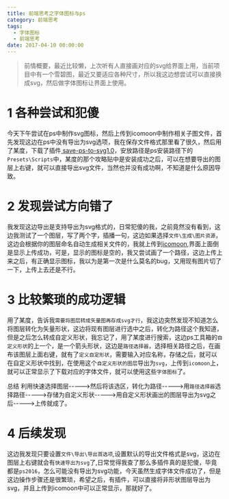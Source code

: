 ```yaml
---
title: 前端思考之字体图标与ps
category: 前端思考
tags:
  - 字体图标
  - 前端思考
date: 2017-04-10 00:00:00
---
```



> 前情概要，最近比较懒，上次听有人直接画对应的svg给界面上用，当前项目中有一个雪碧图，最近又要适应各种尺寸，所以我这边想尝试可以直接换成svg，然后做字体图标让界面上使用。

<!-- more -->

# 1 各种尝试和犯傻

今天下午尝试在ps中制作svg图标，然后上传到icomoon中制作相关子图文件，首先发现这边在ps中没有导出为svg选项，我在保存文件格式那里看了很久，然后用了某度，下载了插件[ save-ps-to-svg1.0](https://pan.baidu.com/s/1sl7q2YD)，安放路径是ps安装路径下的`Presets\Scripts`中，某度的那个攻略贴中是安装成功之后，可以在想要导出的图层上右键，就可以直接导出svg文件，当然也并没有成功啊，不知道是什么原因导致。

# 2 发现尝试方向错了

我发现这边导出是支持导出为svg格式的，日常犯傻的我，之前竟然没有看到，这边我测试了一个图层，写了两个字，插播一句，这边如果选择`文件\生成\图片资源`，这边会根据你的图层命名自动生成相关文件的，我就上传到[icomoon](https://icomoon.io/app/#/select),界面上面倒是显示上传成功，可是，显示的图标是空的，我又尝试画了一个路径，这边上传上来之后，有正确显示图标，我以为是第一次是什么莫名的bug，又用现有图片切了一下，上传上去还是不行。

# 3 比较繁琐的成功逻辑

用了某度，告诉我`需要将图层转成矢量图再存成svg才行`，我这边突然发现不知道怎么将图层转化为矢量形状，这边将现有图层进行选中之后，转化为路径这个我知道，但是之后怎么转成自定义形状，我忘记了，用了某度进行搜索，这边ps工具箱的`自定义形状`的上一个，是一个箭头形状，这边是`路径选择器`，选择相关路径之后，在画布该图层上面右键，就有了`定义自定形状`，需要输入对应名称，存储之后，就可以在自定义形状中找到，在使用这个`自定义形状的图层`导出为`svg`，上传到`icomoon`上，就可以正常显示了下载对应的字体文件，就可以使用这些`字体图标`了。

总结  利用快速选择图层----->然后将该选区，转化为路径----->用`路径选择器`选择路径----->存储为自定义形状----->用自定义形状画出的图层导出为svg之后----->上传就成了。

# 4 后续发现

这边我发现只要设置`文件\导出\导出首选项`,设置默认的导出文件格式是svg，这边在图层上右键就会有`快速导出为svg`了,日常觉得我查了那么多插件真的是犯傻，毕竟都是`ps2016`，怎么可能没有导出为svg功能，今天虽然生成字体文件成功了，但是这边操作步骤还是很繁琐，希望之后，有插件，可以直接将非形状图层导出为svg，并且上传到icomoon中可以正常显示，那就好了。
